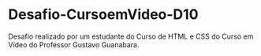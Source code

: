 # Desafio-CursoemVideo-D10
Desafio realizado por um estudante do Curso de HTML e CSS do Curso em Vídeo do Professor Gustavo Guanabara.
